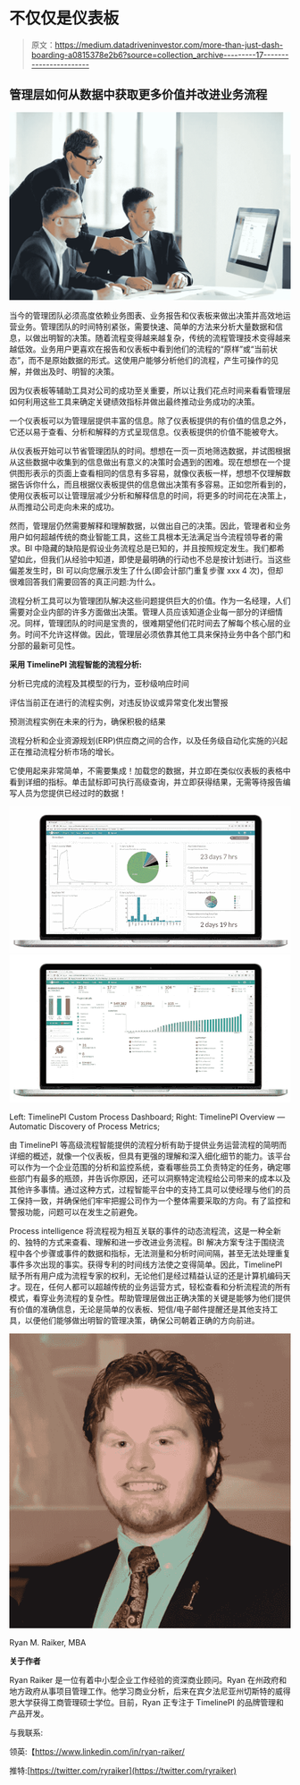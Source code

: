 # 不仅仅是仪表板

> 原文：<https://medium.datadriveninvestor.com/more-than-just-dash-boarding-a0815378e2b6?source=collection_archive---------17----------------------->

## 管理层如何从数据中获取更多价值并改进业务流程

![](img/c8ad233fe3936a4b1d6455828009f783.png)

当今的管理团队必须高度依赖业务图表、业务报告和仪表板来做出决策并高效地运营业务。管理团队的时间特别紧张，需要快速、简单的方法来分析大量数据和信息，以做出明智的决策。随着流程变得越来越复杂，传统的流程管理技术变得越来越低效。业务用户更喜欢在报告和仪表板中看到他们的流程的“原样”或“当前状态”，而不是原始数据的形式。这使用户能够分析他们的流程，产生可操作的见解，并做出及时、明智的决策。

因为仪表板等辅助工具对公司的成功至关重要，所以让我们花点时间来看看管理层如何利用这些工具来确定关键绩效指标并做出最终推动业务成功的决策。

一个仪表板可以为管理层提供丰富的信息。除了仪表板提供的有价值的信息之外，它还以易于查看、分析和解释的方式呈现信息。仪表板提供的价值不能被夸大。

从仪表板开始可以节省管理团队的时间。想想在一页一页地筛选数据，并试图根据从这些数据中收集到的信息做出有意义的决策时会遇到的困难。现在想想在一个提供图形表示的页面上查看相同的信息有多容易，就像仪表板一样，想想不仅理解数据告诉你什么，而且根据仪表板提供的信息做出决策有多容易。正如您所看到的，使用仪表板可以让管理层减少分析和解释信息的时间，将更多的时间花在决策上，从而推动公司走向未来的成功。

然而，管理层仍然需要解释和理解数据，以做出自己的决策。因此，管理者和业务用户如何超越传统的商业智能工具，这些工具根本无法满足当今流程领导者的需求。BI 中隐藏的缺陷是假设业务流程总是已知的，并且按照规定发生。我们都希望如此，但我们从经验中知道，即使是最明确的行动也不总是按计划进行。当这些偏差发生时，BI 可以向您展示发生了什么(即会计部门重复步骤 xxx 4 次)，但却很难回答我们需要回答的真正问题:为什么。

流程分析工具可以为管理团队解决这些问题提供巨大的价值。作为一名经理，人们需要对企业内部的许多方面做出决策。管理人员应该知道企业每一部分的详细情况。同样，管理团队的时间是宝贵的，很难期望他们花时间去了解每个核心层的业务。时间不允许这样做。因此，管理层必须依靠其他工具来保持业务中各个部门和分部的最新可见性。

**采用 TimelinePI 流程智能的流程分析:**

分析已完成的流程及其模型的行为，亚秒级响应时间

评估当前正在进行的流程实例，对违反协议或异常变化发出警报

预测流程实例在未来的行为，确保积极的结果

流程分析和企业资源规划(ERP)供应商之间的合作，以及任务级自动化实施的兴起正在推动流程分析市场的增长。

它使用起来非常简单，不需要集成！加载您的数据，并立即在类似仪表板的表格中看到详细的指标。单击鼠标即可执行高级查询，并立即获得结果，无需等待报告编写人员为您提供已经过时的数据！

![](img/41ea3190f9d445cbde0e454cfe033df5.png)![](img/99b33bbbc5a9a259797c645d684e7337.png)

Left: TimelinePI Custom Process Dashboard; Right: TimelinePI Overview — Automatic Discovery of Process Metrics;

由 TimelinePI 等高级流程智能提供的流程分析有助于提供业务运营流程的简明而详细的概述，就像一个仪表板，但具有更强的理解和深入细化细节的能力。该平台可以作为一个企业范围的分析和监控系统，查看哪些员工负责特定的任务，确定哪些部门有最多的瓶颈，并告诉你原因，还可以洞察特定流程给公司带来的成本以及其他许多事情。通过这种方式，过程智能平台中的支持工具可以使经理与他们的员工保持一致，并确保他们牢牢把握公司作为一个整体需要采取的方向。有了监控和警报功能，问题可以在发生之前避免。

Process intelligence 将流程视为相互关联的事件的动态流程流，这是一种全新的、独特的方式来查看、理解和进一步改进业务流程。BI 解决方案专注于围绕流程中各个步骤或事件的数据和指标，无法测量和分析时间间隔，甚至无法处理重复事件多次出现的事实。获得专利的时间线方法使之变得简单。因此，TimelinePI 赋予所有用户成为流程专家的权利，无论他们是经过精益认证的还是计算机编码天才。现在，任何人都可以超越传统的业务运营方式，轻松查看和分析流程流的所有模式，看穿业务流程的复杂性。帮助管理层做出正确决策的关键是能够为他们提供有价值的准确信息，无论是简单的仪表板、短信/电子邮件提醒还是其他支持工具，以便他们能够做出明智的管理决策，确保公司朝着正确的方向前进。

![](img/9f50c6fd93930ace8629c991e16cd5ed.png)

Ryan M. Raiker, MBA

**关于作者**

Ryan Raiker 是一位有着中小型企业工作经验的资深商业顾问。Ryan 在州政府和地方政府从事项目管理工作。他学习商业分析，后来在宾夕法尼亚州切斯特的威得恩大学获得工商管理硕士学位。目前，Ryan 正专注于 TimelinePI 的品牌管理和产品开发。

与我联系:

领英:【https://www.linkedin.com/in/ryan-raiker/ 

推特:[https://twitter.com/ryraiker](https://twitter.com/ryraiker)